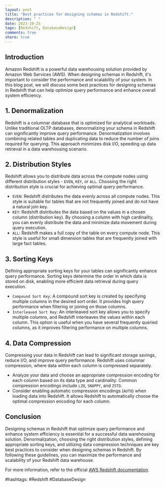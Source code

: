 ```yaml
---
layout: post
title: "Best practices for designing schemas in Redshift."
description: " "
date: 2023-10-25
tags: [Redshift, DatabaseDesign]
comments: true
share: true
---
```


## Introduction

Amazon Redshift is a powerful data warehousing solution provided by Amazon Web Services (AWS). When designing schemas in Redshift, it's important to consider the performance and scalability of your system. In this blog post, we will discuss some best practices for designing schemas in Redshift that can help optimize query performance and enhance overall system efficiency.

## 1. Denormalization

Redshift is a columnar database that is optimized for analytical workloads. Unlike traditional OLTP databases, denormalizing your schema in Redshift can significantly improve query performance. Denormalization involves combining related tables and duplicating data to reduce the number of joins required for querying. This approach minimizes disk I/O, speeding up data retrieval in a data warehousing scenario.

## 2. Distribution Styles

Redshift allows you to distribute data across the compute nodes using different distribution styles - `EVEN`, `KEY`, or `ALL`. Choosing the right distribution style is crucial for achieving optimal query performance.

- `EVEN`: Redshift distributes the data evenly across all compute nodes. This style is suitable for tables that are not frequently joined and do not have a natural join key.
- `KEY`: Redshift distributes the data based on the values in a chosen column (distribution key). By choosing a column with high cardinality, you can evenly distribute the data and minimize data movement during query execution.
- `ALL`: Redshift makes a full copy of the table on every compute node. This style is useful for small dimension tables that are frequently joined with large fact tables.

## 3. Sorting Keys

Defining appropriate sorting keys for your tables can significantly enhance query performance. Sorting keys determine the order in which data is stored on disk, enabling more efficient data retrieval during query execution.

- `Compound Sort Key`: A compound sort key is created by specifying multiple columns in the desired sort order. It provides high query performance when filtering or joining on those columns.
- `Interleaved Sort Key`: An interleaved sort key allows you to specify multiple columns, and Redshift interleaves the values within each column. This option is useful when you have several frequently queried columns, as it improves filtering performance on multiple columns.

## 4. Data Compression

Compressing your data in Redshift can lead to significant storage savings, reduce I/O, and improve query performance. Redshift uses columnar compression, where data within each column is compressed separately.

- Analyze your data and choose an appropriate compression encoding for each column based on its data type and cardinality. Common compression encodings include `LZO`, `SNAPPY`, and `ZSTD`.
- Consider enabling automatic compression encodings (`AUTO`) when loading data into Redshift. It allows Redshift to automatically choose the optimal compression encoding for each column.

## Conclusion

Designing schemas in Redshift that optimize query performance and enhance system efficiency is essential for a successful data warehousing solution. Denormalization, choosing the right distribution styles, defining appropriate sorting keys, and utilizing data compression techniques are key best practices to consider when designing schemas in Redshift. By following these guidelines, you can maximize the performance and scalability of your Redshift data warehouse.

For more information, refer to the official [AWS Redshift documentation](https://docs.aws.amazon.com/redshift/latest/dg/welcome.html).

#hashtags: #Redshift #DatabaseDesign